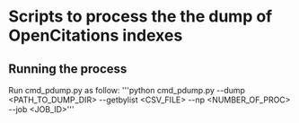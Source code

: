 # Scripts to process the the dump of OpenCitations indexes  

## Running the process 
Run cmd_pdump.py as follow:
'''python cmd_pdump.py --dump <PATH_TO_DUMP_DIR> --getbylist <CSV_FILE>  --np <NUMBER_OF_PROC> --job <JOB_ID>'''
